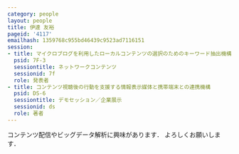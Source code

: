 ```yaml
---
category: people
layout: people
title: 伊達 友裕
pageid: '4117'
emailhash: 1359768c955bd46439c9523ad7116151
session:
- title: マイクロブログを利用したローカルコンテンツの選択のためのキーワード抽出機構
  psid: 7F-3
  sessiontitle: ネットワークコンテンツ
  sessionid: 7f
  role: 発表者
- title: コンテンツ視聴後の行動を支援する情報表示媒体と携帯端末との連携機構
  psid: DS-6
  sessiontitle: デモセッション／企業展示
  sessionid: ds
  role: 著者
---
```

コンテンツ配信やビッグデータ解析に興味があります．
よろしくお願いします．